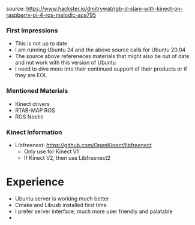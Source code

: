 source: https://www.hackster.io/dmitrywat/rgb-d-slam-with-kinect-on-raspberry-pi-4-ros-melodic-ace795

### First Impressions

* This is not up to date
* I am running Ubuntu 24 and the above source calls for Ubuntu 20.04
* The source above refereneces materials that might also be out of date and not work with this version of Ubuntu
* I need to dive more into their continued support of their products or if they are EOL

### Mentioned Materials

* Kinect drivers
* RTAB-MAP ROS
* ROS Noetic

### Kinect Information

* Libfreenext: https://github.com/OpenKinect/libfreenect
  * Only use for Kinect V1
  * If Kinect V2, then use Libfreenect2
 
# Experience

* Ubuntu server is working much better
* Cmake and Libusb installed first time
* I prefer server interface, much more user friendly and palatable
* 
